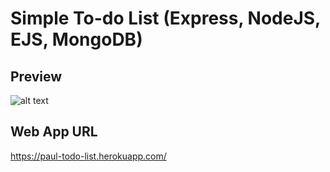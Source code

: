 # Simple To-do List (Express, NodeJS, EJS, MongoDB)
## Preview
![alt text](https://github.com/pauliand3138/simple-todolist-express-nodejs-ejs/blob/master/todolist-preview.png?raw=true)
## Web App URL 
https://paul-todo-list.herokuapp.com/
